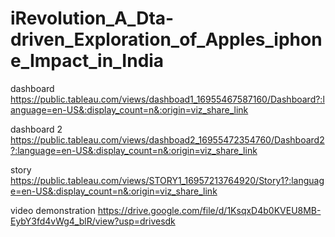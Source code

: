 # iRevolution_A_Dta-driven_Exploration_of_Apples_iphone_Impact_in_India

dashboard https://public.tableau.com/views/dashboad1_16955467587160/Dashboard?:language=en-US&:display_count=n&:origin=viz_share_link

dashboard 2 https://public.tableau.com/views/dashboad2_16955472354760/Dashboard2?:language=en-US&:display_count=n&:origin=viz_share_link

story https://public.tableau.com/views/STORY1_16957213764920/Story1?:language=en-US&:display_count=n&:origin=viz_share_link

video demonstration https://drive.google.com/file/d/1KsqxD4b0KVEU8MB-EybY3fd4vWg4_blR/view?usp=drivesdk
